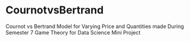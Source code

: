 # CournotvsBertrand
Cournot vs Bertrand Model for Varying Price and Quantities made During Semester 7 Game Theory for Data Science Mini Project

